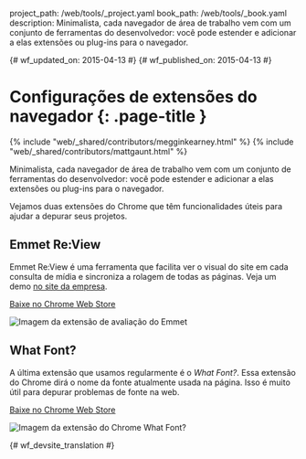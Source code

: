 project_path: /web/tools/_project.yaml
book_path: /web/tools/_book.yaml
description: Minimalista, cada navegador de área de trabalho vem com um conjunto de ferramentas do desenvolvedor: você pode estender e adicionar a elas extensões ou plug-ins para o navegador.

{# wf_updated_on: 2015-04-13 #}
{# wf_published_on: 2015-04-13 #}

# Configurações de extensões do navegador {: .page-title }

{% include "web/_shared/contributors/megginkearney.html" %}
{% include "web/_shared/contributors/mattgaunt.html" %}

Minimalista, cada navegador de área de trabalho vem com um conjunto de ferramentas do desenvolvedor: você pode estender e adicionar a elas extensões ou plug-ins para o navegador.

Vejamos duas extensões do Chrome que têm funcionalidades úteis para ajudar 
a depurar seus projetos.


## Emmet Re:View

Emmet Re:View é uma ferramenta que facilita ver o visual do site
em cada consulta de mídia e sincroniza a rolagem de todas as páginas. Veja um
demo [no site
da empresa](http://re-view.emmet.io/).

[Baixe no Chrome Web
Store](https://chrome.google.com/webstore/detail/emmet-review/epejoicbhllgiimigokgjdoijnpaphdp)

<img src="imgs/emmet-review-extension.png" alt="Imagem da extensão de avaliação do Emmet" />

## What Font?

A última extensão que usamos regularmente é o *What Font?*. Essa extensão do Chrome
dirá o nome da fonte atualmente usada na página. Isso é
muito útil para depurar problemas de fonte na web.

[Baixe no Chrome Web
Store](https://chrome.google.com/webstore/detail/whatfont/jabopobgcpjmedljpbcaablpmlmfcogm)

<img src="imgs/what-font-extension.png" alt="Imagem da extensão do Chrome What Font?" />




{# wf_devsite_translation #}
